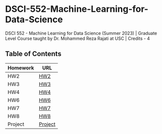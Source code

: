 # DSCI-552-Machine-Learning-for-Data-Science
DSCI 552 - Machine Learning for Data Science (Summer 2023) | Graduate Level Course taught by Dr. Mohammed Reza Rajati at USC | Credits - 4

## Table of Contents

| Homework | URL                |
| -------- | ------------------ |
| HW2      | [HW2](HW-2)         |
| HW3      | [HW3](HW-3)         |
| HW4      | [HW4](HW-4)         |
| HW6      | [HW6](HW-6)         |
| HW7      | [HW7](HW-7)         |
| HW8      | [HW8](HW-8)         |
| Project  | [Project](Final-Project) |
